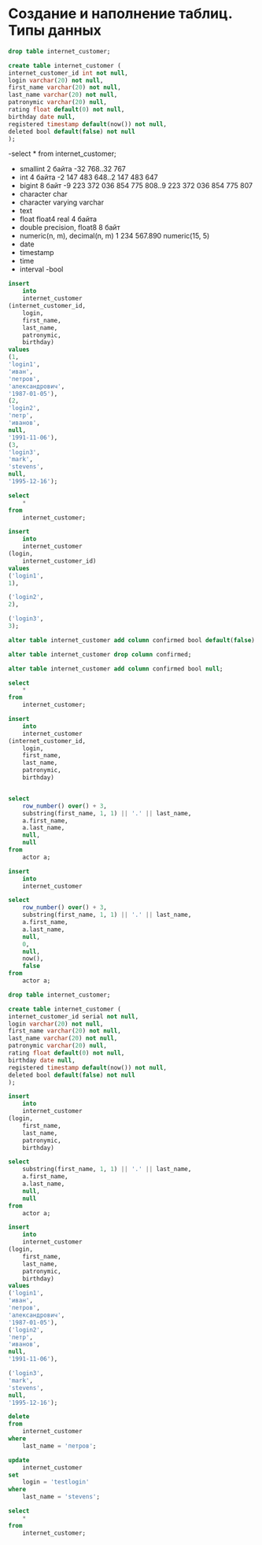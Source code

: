 # Создание и наполнение таблиц. Типы данных

```sql
drop table internet_customer;
```
```sql
create table internet_customer (
internet_customer_id int not null,
login varchar(20) not null,
first_name varchar(20) not null,
last_name varchar(20) not null,
patronymic varchar(20) null,
rating float default(0) not null,
birthday date null,
registered timestamp default(now()) not null,
deleted bool default(false) not null
);
```
-select * from internet_customer;
- smallint  2 байта   -32 768..32 767
- int       4 байта   -2 147 483 648..2 147 483 647
- bigint    8 байт    -9 223 372 036 854 775 808..9 223 372 036 854 775 807
- character  char
- character varying  varchar
- text
- float float4 real  4 байта
- double precision, float8  8 байт
- numeric(n, m), decimal(n, m)   1 234 567.890   numeric(15, 5)
- date
- timestamp 
- time
- interval 
-bool

```sql
insert
	into
	internet_customer
(internet_customer_id,
	login,
	first_name,
	last_name,
	patronymic,
	birthday)
values 
(1,
'login1',
'иван',
'петров',
'александрович',
'1987-01-05'),
(2,
'login2',
'петр',
'иванов',
null,
'1991-11-06'),
(3,
'login3',
'mark',
'stevens',
null,
'1995-12-16');
```
```sql
select
	*
from
	internet_customer;
```
```sql
insert
	into
	internet_customer
(login,
	internet_customer_id)
values 
('login1',
1),

('login2',
2),

('login3',
3);
```
```sql
alter table internet_customer add column confirmed bool default(false) not null;
```
```sql
alter table internet_customer drop column confirmed;
```
```sql
alter table internet_customer add column confirmed bool null;
```
```sql
select
	*
from
	internet_customer;
```
```sql
insert
	into
	internet_customer
(internet_customer_id,
	login,
	first_name,
	last_name,
	patronymic,
	birthday)


select
	row_number() over() + 3,
	substring(first_name, 1, 1) || '.' || last_name,
	a.first_name,
	a.last_name,
	null,
	null
from
	actor a;
```
```sql
insert
	into
	internet_customer

select
	row_number() over() + 3,
	substring(first_name, 1, 1) || '.' || last_name,
	a.first_name,
	a.last_name,
	null,
	0,
	null,
	now(),
	false
from
	actor a;
```
```sql
drop table internet_customer;
```
```sql
create table internet_customer (
internet_customer_id serial not null,
login varchar(20) not null,
first_name varchar(20) not null,
last_name varchar(20) not null,
patronymic varchar(20) null,
rating float default(0) not null,
birthday date null,
registered timestamp default(now()) not null,
deleted bool default(false) not null
);
```
```sql
insert
	into
	internet_customer
(login,
	first_name,
	last_name,
	patronymic,
	birthday)

select
	substring(first_name, 1, 1) || '.' || last_name,
	a.first_name,
	a.last_name,
	null,
	null
from
	actor a;
```
```sql
insert
	into
	internet_customer
(login,
	first_name,
	last_name,
	patronymic,
	birthday)
values 
('login1',
'иван',
'петров',
'александрович',
'1987-01-05'),
('login2',
'петр',
'иванов',
null,
'1991-11-06'),

('login3',
'mark',
'stevens',
null,
'1995-12-16');
```
```sql
delete
from
	internet_customer
where
	last_name = 'петров';
```
```sql
update
	internet_customer
set
	login = 'testlogin'
where
	last_name = 'stevens';
```
```sql
select
	*
from
	internet_customer;
```



